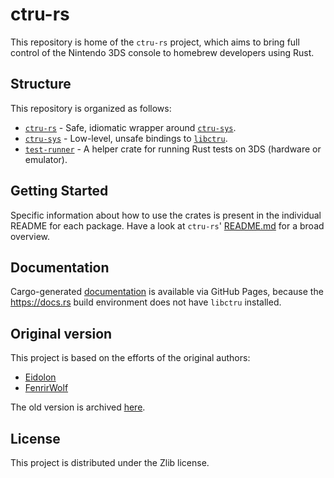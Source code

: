 # ctru-rs

This repository is home of the `ctru-rs` project, which aims to bring full control of the Nintendo 3DS console to homebrew developers using Rust.

## Structure

This repository is organized as follows:

* [`ctru-rs`](./ctru-rs) - Safe, idiomatic wrapper around [`ctru-sys`](./ctru-sys).
* [`ctru-sys`](./ctru-sys) - Low-level, unsafe bindings to [`libctru`](https://github.com/devkitPro/libctru).
* [`test-runner`](./test-runner) - A helper crate for running Rust tests on 3DS (hardware or emulator).

## Getting Started

Specific information about how to use the crates is present in the individual README for each package.
Have a look at `ctru-rs`' [README.md](./ctru-rs/README.md) for a broad overview.

## Documentation

Cargo-generated [documentation](https://rust3ds.github.io/ctru-rs/crates) is available
via GitHub Pages, because the <https://docs.rs> build environment does not have `libctru`
installed.

## Original version

This project is based on the efforts of the original authors:

* [Eidolon](https://github.com/HybridEidolon)
* [FenrirWolf](https://github.com/FenrirWolf)

The old version is archived [here](https://github.com/sardap/ctru-rs-old).

## License

This project is distributed under the Zlib license.
